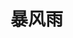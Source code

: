 # 暴风雨
<frame src="//player.bilibili.com/player.html?aid=569061643&bvid=BV1fv4y157VC&cid=1070319982&p=5" scrolling="no" border="0" frameborder="no" framespacing="0" allowfullscreen="true"> </frame>
<br />
<dialog>
# Wow, you're completely [soaked/v./1]!
## It's terrible out there. I had an umbrella but it was useless against the heavy rain.
# I can see that. Do you have a [change/n./3] of clothes?
## No, I don't.
# I have some extra clothes in my office.
I started keeping shirts and pants in the office after I got soaked in a [rainstorm/n.] last summer.
## What a great idea!
# We're about the same size. Let me get you a shirt and pants to change into.
## You're a [lifesaver/n./2]. Thanks!
# No worries. I'm happy to help. Make sure to check the [weather forecast/n.] next time.
## I will, and I will definitely keep extra closthes in the office.
</dialog>
